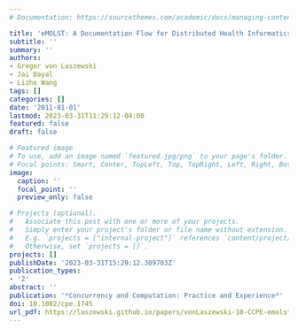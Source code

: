```yaml
---
# Documentation: https://sourcethemes.com/academic/docs/managing-content/

title: 'eMOLST: A Documentation Flow for Distributed Health Informatics'
subtitle: ''
summary: ''
authors:
- Gregor von Laszewski
- Jai Dayal
- Lizhe Wang
tags: []
categories: []
date: '2011-01-01'
lastmod: 2023-03-31T11:29:12-04:00
featured: false
draft: false

# Featured image
# To use, add an image named `featured.jpg/png` to your page's folder.
# Focal points: Smart, Center, TopLeft, Top, TopRight, Left, Right, BottomLeft, Bottom, BottomRight.
image:
  caption: ''
  focal_point: ''
  preview_only: false

# Projects (optional).
#   Associate this post with one or more of your projects.
#   Simply enter your project's folder or file name without extension.
#   E.g. `projects = ["internal-project"]` references `content/project/deep-learning/index.md`.
#   Otherwise, set `projects = []`.
projects: []
publishDate: '2023-03-31T15:29:12.309703Z'
publication_types:
- '2'
abstract: ''
publication: '*Concurrency and Computation: Practice and Experience*'
doi: 10.1002/cpe.1745
url_pdf: https://laszewski.github.io/papers/vonLaszewski-10-CCPE-emolst.pdf
---
```

